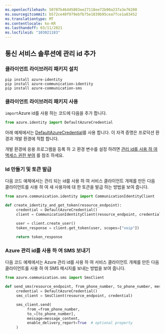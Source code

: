 ```yaml
---
ms.openlocfilehash: 50707b46445803ee27118ee72b90a237a3e76200
ms.sourcegitcommit: b572ce40f979ebfb75e1039b95cea7fce1a83452
ms.translationtype: MT
ms.contentlocale: ko-KR
ms.lasthandoff: 03/11/2021
ms.locfileid: "103021183"
---
```

## <a name="add-managed-identity-to-your-communication-services-solution"></a>통신 서비스 솔루션에 관리 id 추가

### <a name="install-the-client-library-packages"></a>클라이언트 라이브러리 패키지 설치

```console
pip install azure-identity
pip install azure-communication-identity
pip install azure-communication-sms
```

### <a name="use-the-client-library-packages"></a>클라이언트 라이브러리 패키지 사용

`import`Azure id를 사용 하는 코드에 다음을 추가 합니다.

```python
from azure.identity import DefaultAzureCredential
```

아래 예제에서는 [DefaultAzureCredential](/python/api/azure.identity.defaultazurecredential)를 사용 합니다. 이 자격 증명은 프로덕션 환경과 개발 환경에 적합 합니다.

개발 환경에 응용 프로그램을 등록 하 고 환경 변수를 설정 하려면 [관리 id를 사용 하 여 액세스 권한 부여](../managed-identity-from-cli.md) 를 참조 하세요.

### <a name="create-an-identity-and-issue-a-token"></a>Id 만들기 및 토큰 발급

다음 코드 예제에서는 관리 되는 id를 사용 하 여 서비스 클라이언트 개체를 만든 다음 클라이언트를 사용 하 여 새 사용자에 대 한 토큰을 발급 하는 방법을 보여 줍니다.

```python
from azure.communication.identity import CommunicationIdentityClient 

def create_identity_and_get_token(resource_endpoint):
     credential = DefaultAzureCredential()
     client = CommunicationIdentityClient(resource_endpoint, credential)

     user = client.create_user()
     token_response = client.get_token(user, scopes=["voip"])
     
     return token_response
```

### <a name="send-an-sms-with-azure-managed-identity"></a>Azure 관리 id를 사용 하 여 SMS 보내기

다음 코드 예제에서는 Azure 관리 id를 사용 하 여 서비스 클라이언트 개체를 만든 다음 클라이언트를 사용 하 여 SMS 메시지를 보내는 방법을 보여 줍니다.

```python
from azure.communication.sms import SmsClient

def send_sms(resource_endpoint, from_phone_number, to_phone_number, message_content):
     credential = DefaultAzureCredential()
     sms_client = SmsClient(resource_endpoint, credential)

     sms_client.send(
          from_=from_phone_number,
          to_=[to_phone_number],
          message=message_content,
          enable_delivery_report=True  # optional property
     )
```
